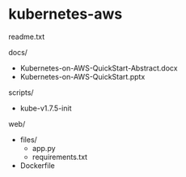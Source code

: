 # kubernetes-aws

readme.txt

docs/  
* Kubernetes-on-AWS-QuickStart-Abstract.docx    
* Kubernetes-on-AWS-QuickStart.pptx  

scripts/  
* kube-v1.7.5-init  

web/  
* files/  
  * app.py  
  * requirements.txt  
* Dockerfile  
